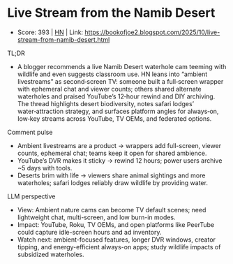 # Live Stream from the Namib Desert

- Score: 393 | [HN](https://news.ycombinator.com/item?id=45615931) | Link: https://bookofjoe2.blogspot.com/2025/10/live-stream-from-namib-desert.html

TL;DR
- A blogger recommends a live Namib Desert waterhole cam teeming with wildlife and even suggests classroom use. HN leans into “ambient livestreams” as second‑screen TV: someone built a full‑screen wrapper with ephemeral chat and viewer counts; others shared alternate waterholes and praised YouTube’s 12‑hour rewind and DIY archiving. The thread highlights desert biodiversity, notes safari lodges’ water‑attraction strategy, and surfaces platform angles for always‑on, low‑key streams across YouTube, TV OEMs, and federated options.

Comment pulse
- Ambient livestreams are a product → wrappers add full-screen, viewer counts, ephemeral chat; teams keep it open for shared ambience.
- YouTube’s DVR makes it sticky → rewind 12 hours; power users archive ~5 days with tools.
- Deserts brim with life → viewers share animal sightings and more waterholes; safari lodges reliably draw wildlife by providing water.

LLM perspective
- View: Ambient nature cams can become TV default scenes; need lightweight chat, multi-screen, and low burn-in modes.
- Impact: YouTube, Roku, TV OEMs, and open platforms like PeerTube could capture idle-screen hours and ad inventory.
- Watch next: ambient-focused features, longer DVR windows, creator tipping, and energy-efficient always-on apps; study wildlife impacts of subsidized waterholes.
